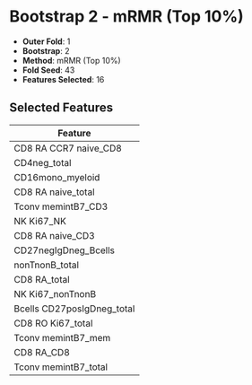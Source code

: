 # Bootstrap 2 - mRMR (Top 10%)

- **Outer Fold**: 1
- **Bootstrap**: 2
- **Method**: mRMR (Top 10%)
- **Fold Seed**: 43
- **Features Selected**: 16

## Selected Features

| Feature |
|---------|
| CD8 RA CCR7 naive_CD8 |
| CD4neg_total |
| CD16mono_myeloid |
| CD8 RA naive_total |
| Tconv memintB7_CD3 |
| NK Ki67_NK |
| CD8 RA naive_CD3 |
| CD27negIgDneg_Bcells |
| nonTnonB_total |
| CD8 RA_total |
| NK Ki67_nonTnonB |
| Bcells CD27posIgDneg_total |
| CD8 RO Ki67_total |
| Tconv memintB7_mem |
| CD8 RA_CD8 |
| Tconv memintB7_total |
